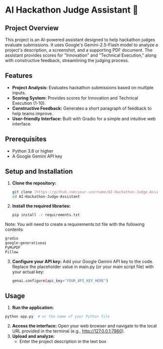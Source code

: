 # AI Hackathon Judge Assistant 🤖

## Project Overview
This project is an AI-powered assistant designed to help hackathon judges evaluate submissions. It uses Google's Gemini-2.5-Flash model to analyze a project's description, a screenshot, and a supporting PDF document. The assistant provides scores for "Innovation" and "Technical Execution," along with constructive feedback, streamlining the judging process.

## Features
- **Project Analysis:** Evaluates hackathon submissions based on multiple inputs.
- **Scoring System:** Provides scores for Innovation and Technical Execution (1-10).
- **Constructive Feedback:** Generates a short paragraph of feedback to help teams improve.
- **User-friendly Interface:** Built with Gradio for a simple and intuitive web interface.

## Prerequisites
- Python 3.8 or higher
- A Google Gemini API key

## Setup and Installation
1. **Clone the repository:**
   ```bash
   git clone [https://github.com/your-username/AI-Hackathon-Judge-Assistant.git](https://github.com/your-username/AI-Hackathon-Judge-Assistant.git)
   cd AI-Hackathon-Judge-Assistant
2. **Install the required libraries:**
   ```bash
   pip install -r requirements.txt
   ```
Note: You will need to create a requirements.txt file with the following contents:
   ```bash
   gradio
   google-generativeai
   PyMuPDF
   Pillow
```
3. **Configure your API key:**
   Add your Google Gemini API key to the code. Replace the placeholder value in main.py (or your    main script file) with your actual key:
   ```bash
   genai.configure(api_key="YOUR_API_KEY_HERE")
   ```
## Usage
1. **Run the application:**
```bash
python app.py  # or the name of your Python file
```
2. **Access the interface:**
   Open your web browser and navigate to the local URL provided in the terminal (e.g.,    http://127.0.0.1:7860).
3. **Upload and analyze:**
   - Enter the project description in the text box

   
